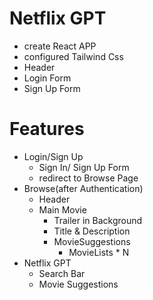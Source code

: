 # Netflix GPT
- create React APP
- configured Tailwind Css
- Header
- Login Form
- Sign Up Form



# Features
- Login/Sign Up
    - Sign In/ Sign Up Form
    - redirect to Browse Page
- Browse(after Authentication)
    - Header
    - Main Movie
        - Trailer in Background
        - Title & Description
        - MovieSuggestions
            - MovieLists * N 
- Netflix GPT
  - Search Bar
  - Movie Suggestions




